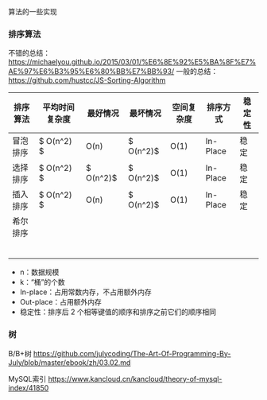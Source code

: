 算法的一些实现

### 排序算法

不错的总结：https://michaelyou.github.io/2015/03/01/%E6%8E%92%E5%BA%8F%E7%AE%97%E6%B3%95%E6%80%BB%E7%BB%93/
一般的总结：https://github.com/hustcc/JS-Sorting-Algorithm


|排序算法|平均时间复杂度|最好情况|最坏情况|空间复杂度|排序方式|稳定性|
|-------|------------|-------|-------|--------|-------|-----|
|冒泡排序|$ O(n^2) $  |O(n)   |$ O(n^2)$|O(1)|In-Place |稳定   |
|选择排序|$ O(n^2) $  |$ O(n^2)$|$ O(n^2)$|O(1)|In-Place |稳定   |
|插入排序|$ O(n^2) $  |O(n)   |$ O(n^2)$|O(1)|In-Place |稳定   |
|希尔排序|||||||
||||||||
||||||||
||||||||
||||||||
||||||||
||||||||

- n：数据规模
- k：“桶”的个数
- In-place：占用常数内存，不占用额外内存
- Out-place：占用额外内存
- 稳定性：排序后 2 个相等键值的顺序和排序之前它们的顺序相同

### 树

B/B+树 https://github.com/julycoding/The-Art-Of-Programming-By-July/blob/master/ebook/zh/03.02.md

MySQL索引 https://www.kancloud.cn/kancloud/theory-of-mysql-index/41850